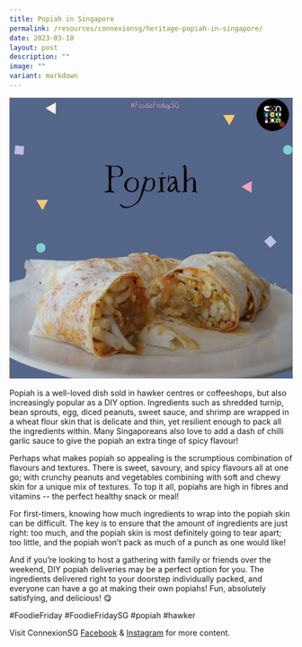 ```yaml
---
title: Popiah in Singapore
permalink: /resources/connexionsg/heritage-popiah-in-singapore/
date: 2023-03-10
layout: post
description: ""
image: ""
variant: markdown
---
```

![popiah](/images/connexionsg/popiah.jpg)

Popiah is a well-loved dish sold in hawker centres or coffeeshops, but also increasingly popular as a DIY option. Ingredients such as shredded turnip, bean sprouts, egg, diced peanuts, sweet sauce, and shrimp are wrapped in a wheat flour skin that is delicate and thin, yet resilient enough to pack all the ingredients within. Many Singaporeans also love to add a dash of chilli garlic sauce to give the popiah an extra tinge of spicy flavour!

Perhaps what makes popiah so appealing is the scrumptious combination of flavours and textures. There is sweet, savoury, and spicy flavours all at one go; with crunchy peanuts and vegetables combining with soft and chewy skin for a unique mix of textures. To top it all, popiahs are high in fibres and vitamins -- the perfect healthy snack or meal!

For first-timers, knowing how much ingredients to wrap into the popiah skin can be difficult. The key is to ensure that the amount of ingredients are just right: too much, and the popiah skin is most definitely going to tear apart; too little, and the popiah won’t pack as much of a punch as one would like!

And if you’re looking to host a gathering with family or friends over the weekend, DIY popiah deliveries may be a perfect option for you. The ingredients delivered right to your doorstep individually packed, and everyone can have a go at making their own popiahs! Fun, absolutely satisfying, and delicious! 😋

#FoodieFriday #FoodieFridaySG #popiah #hawker

Visit ConnexionSG [Facebook](https://www.facebook.com/ConnexionSG) & [Instagram](https://www.instagram.com/connexionsg/) for more content.